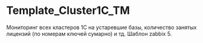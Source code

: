 # Template_Cluster1C_TM
Мониторинг всех кластеров 1С на устаревшие базы, количество занятых лицензий (по номерам ключей сумарно) и тд. Шаблон zabbix 5.
